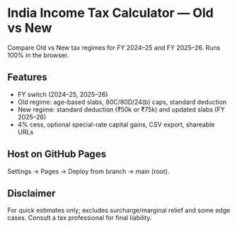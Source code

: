 # India Income Tax Calculator — Old vs New

Compare Old vs New tax regimes for FY 2024–25 and FY 2025–26. Runs 100% in the browser.

## Features
- FY switch (2024–25, 2025–26)
- Old regime: age-based slabs, 80C/80D/24(b) caps, standard deduction
- New regime: standard deduction (₹50k or ₹75k) and updated slabs (FY 2025–26)
- 4% cess, optional special-rate capital gains, CSV export, shareable URLs

## Host on GitHub Pages
Settings → Pages → Deploy from branch → main (root).

## Disclaimer
For quick estimates only; excludes surcharge/marginal relief and some edge cases. Consult a tax professional for final liability.
